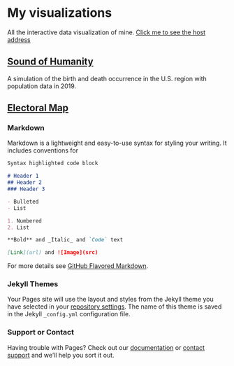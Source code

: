 # My visualizations

All the interactive data visualization of mine.
[Click me to see the host address](https://amory0709.github.io/)

## [Sound of Humanity](https://washuvis.github.io/soundofhumanity/draft-v4/index.html)
A simulation of the birth and death occurrence in the U.S. region with population data in 2019.
    
    
## [Electoral Map](https://notavailiableyet.com)
### Markdown

Markdown is a lightweight and easy-to-use syntax for styling your writing. It includes conventions for

```markdown
Syntax highlighted code block

# Header 1
## Header 2
### Header 3

- Bulleted
- List

1. Numbered
2. List

**Bold** and _Italic_ and `Code` text

[Link](url) and ![Image](src)
```

For more details see [GitHub Flavored Markdown](https://guides.github.com/features/mastering-markdown/).

### Jekyll Themes

Your Pages site will use the layout and styles from the Jekyll theme you have selected in your [repository settings](https://github.com/Amory0709/amory0709.github.io/settings). The name of this theme is saved in the Jekyll `_config.yml` configuration file.

### Support or Contact

Having trouble with Pages? Check out our [documentation](https://help.github.com/categories/github-pages-basics/) or [contact support](https://github.com/contact) and we’ll help you sort it out.
